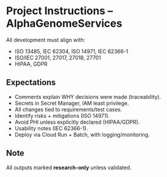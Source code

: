# Project Instructions – AlphaGenomeServices

All development must align with:
- ISO 13485, IEC 62304, ISO 14971, IEC 62366-1
- ISO/IEC 27001, 27017, 27018, 27701
- HIPAA, GDPR

## Expectations
- Comments explain WHY decisions were made (traceability).
- Secrets in Secret Manager, IAM least privilege.
- All changes tied to requirements/test cases.
- Identify risks + mitigations (ISO 14971).
- Avoid PHI unless explicitly declared (HIPAA/GDPR).
- Usability notes (IEC 62366-1).
- Deploy via Cloud Run + Batch, with logging/monitoring.

## Note
All outputs marked **research-only** unless validated.
